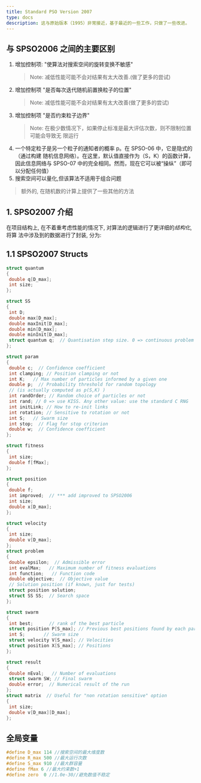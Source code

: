 ```yaml
---
title: Standard PSO Version 2007
type: docs
description: 这与原始版本（1995）非常接近，基于最近的一些工作，只做了一些改进。
---
```


## 与 SPSO2006 之间的主要区别

1. 增加控制项: "使算法对搜索空间的旋转变换不敏感"
   > Note: 减低性能可能不会对结果有太大改善.(做了更多的尝试)
2. 增加控制项 "是否每次迭代随机前置换粒子的位置"
   > Note: 减低性能可能不会对结果有太大改善(做了更多的尝试)
3. 增加控制项 "是否约束粒子边界"
   > Note: 在极少数情况下，如果停止标准是最大评估次数，则不限制位置可能会导致无
   > 限运行
4. 一个特定粒子是另一个粒子的通知者的概率 p。在 SPSO-06 中，它是隐式的（通过构建
   随机信息网络）。在这里，默认值直接作为（S，K）的函数计算，因此信息网络与
   SPSO-07 中的完全相同。然而，现在它可以被“操纵”（即可以分配任何值）
5. 搜索空间可以量化,但该算法不适用于组合问题

> 额外的, 在随机数的计算上提供了一些其他的方法

## 1. SPSO2007 介绍

在项目结构上, 在不着重考虑性能的情况下, 对算法的逻辑进行了更详细的*结构化*, 将算
法中涉及到的数据进行了封装, 分为:

## 1.1 SPSO2007 Structs

```c
struct quantum
{
 double q[D_max];
 int size;
};

struct SS
{
 int D;
 double max[D_max];
 double maxInit[D_max];
 double min[D_max];
 double minInit[D_max];
 struct quantum q;  // Quantisation step size. 0 => continuous problem
};

struct param
{
 double c;  // Confidence coefficient
 int clamping; // Position clamping or not
 int K;   // Max number of particles informed by a given one
 double p;  // Probability threshold for random topology
 // (is actually computed as p(S,K) )
 int randOrder; // Random choice of particles or not
 int rand; // 0 => use KISS. Any other value: use the standard C RNG
 int initLink; // How to re-init links
 int rotation; // Sensitive to rotation or not
 int S;   // Swarm size
 int stop;  // Flag for stop criterion
 double w;  // Confidence coefficient
};

struct fitness
{
 int size;
 double f[fMax];
};

struct position
{
 double f;
 int improved;  // *** add improved to SPSO2006
 int size;
 double x[D_max];
};

struct velocity
{
 int size;
 double v[D_max];
};
struct problem
{
 double epsilon;  // Admissible error
 int evalMax;   // Maximum number of fitness evaluations
 int function;   // Function code
 double objective;  // Objective value
 // Solution position (if known, just for tests)
 struct position solution;
 struct SS SS;  // Search space
};

struct swarm
{
 int best;      // rank of the best particle
 struct position P[S_max]; // Previous best positions found by each particle
 int S;       // Swarm size
 struct velocity V[S_max]; // Velocities
 struct position X[S_max]; // Positions
};

struct result
{
 double nEval;   // Number of evaluations
 struct swarm SW; // Final swarm
 double error;  // Numerical result of the run
};
struct matrix  // Useful for "non rotation sensitive" option
{
 int size;
 double v[D_max][D_max];
};
```

## 全局变量

```c
#define D_max 114 //搜索空间的最大维度数
#define R_max 500 //最大运行次数
#define S_max 910 //最大群容量
#define fMax 6 //最大约束数+1
#define zero  0 //1.0e-30//避免数值不稳定
```
